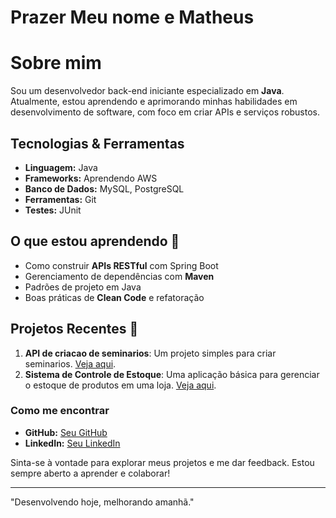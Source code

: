 # Prazer Meu nome e Matheus #

# Sobre mim #
Sou um desenvolvedor back-end iniciante especializado em **Java**. Atualmente, estou aprendendo e aprimorando minhas habilidades em desenvolvimento de software, com foco em criar APIs e serviços robustos.

## Tecnologias & Ferramentas ##
- **Linguagem:** Java
- **Frameworks:** Aprendendo AWS
- **Banco de Dados:** MySQL, PostgreSQL
- **Ferramentas:** Git
- **Testes:** JUnit

## O que estou aprendendo 🚀
- Como construir **APIs RESTful** com Spring Boot
- Gerenciamento de dependências com **Maven**
- Padrões de projeto em Java
- Boas práticas de **Clean Code** e refatoração

## Projetos Recentes 🌱
1. **API de criacao de seminarios**: Um projeto simples para criar seminarios. [Veja aqui](link-do-repositório).
2. **Sistema de Controle de Estoque**: Uma aplicação básica para gerenciar o estoque de produtos em uma loja. [Veja aqui](link-do-repositório).

### Como me encontrar
- **GitHub:** [Seu GitHub](link-do-github)
- **LinkedIn:** [Seu LinkedIn](link-do-linkedin)

Sinta-se à vontade para explorar meus projetos e me dar feedback. Estou sempre aberto a aprender e colaborar!

---

"Desenvolvendo hoje, melhorando amanhã."
